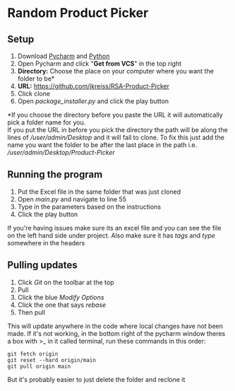 # Random Product Picker

## Setup

1. Download [Pycharm](https://www.jetbrains.com/pycharm/download/?section=mac) and [Python](https://www.python.org/downloads/?fbclid=IwAR35p70YwPCDXSMJ-ftJ_FcKX7-6HN_UKy5oTsjOlX2QvUX0LGtszD4_2RU)
2. Open Pycharm and click "**Get from VCS**" in the top right
3. **Directory:** Choose the place on your computer where you want the folder to be*
4. **URL:** https://github.com/jkreiss/RSA-Product-Picker
5. Click clone
6. Open *package_installer.py* and click the play button

*If you choose the directory before you paste the URL it will automatically pick a folder name for you. \
If you put the URL in before you pick the directory the path will be along the lines of */user/admin/Desktop* and it 
will fail to clone. To fix this just add the name you want the folder to be after the last place in the path i.e. 
*/user/admin/Desktop/Product-Picker* 

## Running the program
1. Put the Excel file in the same folder that was just cloned
2. Open *main.py* and navigate to line 55 
3. Type in the parameters based on the instructions
4. Click the play button

If you're having issues make sure its an excel file and you can see the file on the left hand side under project.
Also make sure it has *tags* and *type* somewhere in the headers 

## Pulling updates
1. Click *Git* on the toolbar at the top
2. Pull
3. Click the blue *Modify Options*
4. Click the one that says *rebase*
5. Then pull


This will update anywhere in the code where local changes have not been made.
If it's not working, in the bottom right of the pycharm window theres a box with >_ in it called terminal, run these 
commands in this order:

`git fetch origin` \
`git reset --hard origin/main` \
`git pull origin main` 

But it's probably easier to just delete the folder and reclone it



